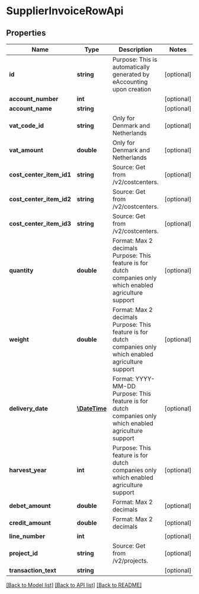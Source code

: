 # SupplierInvoiceRowApi

## Properties
Name | Type | Description | Notes
------------ | ------------- | ------------- | -------------
**id** | **string** | Purpose: This is automatically generated by eAccounting upon creation | [optional] 
**account_number** | **int** |  | [optional] 
**account_name** | **string** |  | [optional] 
**vat_code_id** | **string** | Only for Denmark and Netherlands | [optional] 
**vat_amount** | **double** | Only for Denmark and Netherlands | [optional] 
**cost_center_item_id1** | **string** | Source: Get from /v2/costcenters. | [optional] 
**cost_center_item_id2** | **string** | Source: Get from /v2/costcenters. | [optional] 
**cost_center_item_id3** | **string** | Source: Get from /v2/costcenters. | [optional] 
**quantity** | **double** | Format: Max 2 decimals  Purpose: This feature is for dutch companies only which enabled agriculture support | [optional] 
**weight** | **double** | Format: Max 2 decimals  Purpose: This feature is for dutch companies only which enabled agriculture support | [optional] 
**delivery_date** | [**\DateTime**](\DateTime.md) | Format: YYYY-MM-DD  Purpose: This feature is for dutch companies only which enabled agriculture support | [optional] 
**harvest_year** | **int** | Purpose: This feature is for dutch companies only which enabled agriculture support | [optional] 
**debet_amount** | **double** | Format: Max 2 decimals | [optional] 
**credit_amount** | **double** | Format: Max 2 decimals | [optional] 
**line_number** | **int** |  | [optional] 
**project_id** | **string** | Source: Get from /v2/projects. | [optional] 
**transaction_text** | **string** |  | [optional] 

[[Back to Model list]](../../README.md#documentation-for-models) [[Back to API list]](../../README.md#documentation-for-api-endpoints) [[Back to README]](../../README.md)

